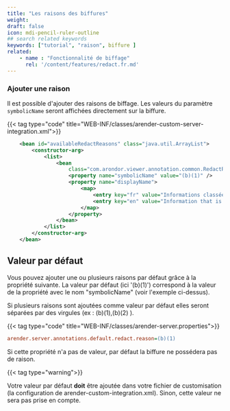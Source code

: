 ```yaml
---
title: "Les raisons des biffures"
weight: 
draft: false
icon: mdi-pencil-ruler-outline
## search related keywords
keywords: ["tutorial", "raison", biffure ]
related:
    - name : "Fonctionnalité de biffage"
      rel: '/content/features/redact.fr.md'
---
```


### Ajouter une raison

Il est possible d'ajouter des raisons de biffage. Les valeurs du paramètre `symbolicName` seront affichées directement sur la biffure. 


{{< tag type="code" title="WEB-INF/classes/arender-custom-server-integration.xml">}}

```xml
    <bean id="availableRedactReasons" class="java.util.ArrayList">
		<constructor-arg>
			<list>
				<bean
					class="com.arondor.viewer.annotation.common.RedactReason">
					<property name="symbolicName" value="(b)(1)" />
					<property name="displayName">
						<map>
							<entry key="fr" value="Informations classées pour protéger la sécurité nationale." />
							<entry key="en" value="Information that is classified to protect national security." />
						</map>
					</property>
				</bean>
			</list>
		</constructor-arg>
	</bean>
```


## Valeur par défaut 

Vous pouvez ajouter une ou plusieurs raisons par défaut grâce à la propriété suivante. La valeur par défaut (ici '(b)(1)') correspond à la valeur de la propriété avec le nom "symbolicName" (voir l'exemple ci-dessus).

Si plusieurs raisons sont ajoutées comme valeur par défaut elles seront séparées par des virgules (ex : (b)(1),(b)(2) ).

{{< tag type="code" title="WEB-INF/classes/arender-server.properties">}}

```cfg
arender.server.annotations.default.redact.reason=(b)(1)
```

Si cette propriété n'a pas de valeur, par défaut la biffure ne possédera pas de raison.

{{< tag type="warning">}}

Votre valeur par défaut **doit** être ajoutée dans votre fichier de customisation (la configuration de arender-custom-integration.xml). Sinon, cette valeur ne sera pas prise en compte.



